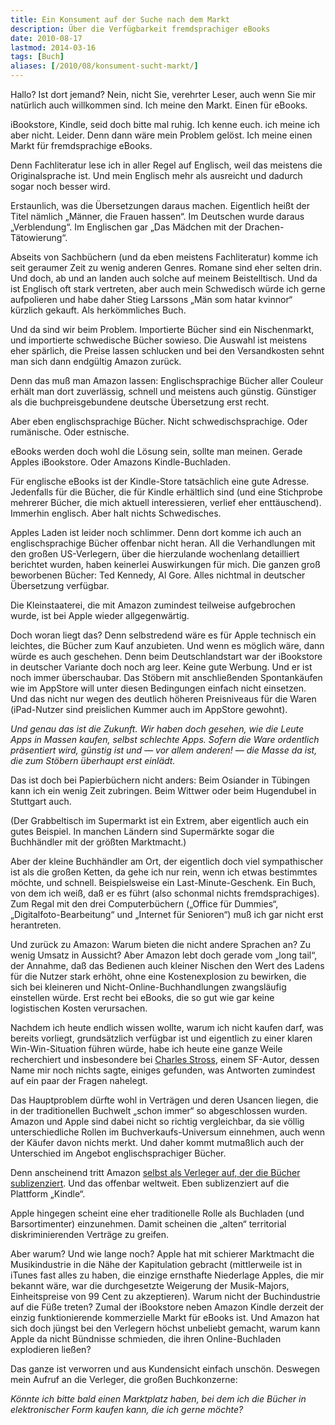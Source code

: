 ```yaml
---
title: Ein Konsument auf der Suche nach dem Markt
description: Über die Verfügbarkeit fremdsprachiger eBooks
date: 2010-08-17
lastmod: 2014-03-16
tags: [Buch]
aliases: [/2010/08/konsument-sucht-markt/]
---
```

Hallo? Ist dort jemand?
Nein, nicht Sie, verehrter Leser, auch wenn Sie mir natürlich
auch willkommen sind. Ich meine den Markt. Einen für eBooks.

iBookstore, Kindle, seid doch bitte mal ruhig. Ich kenne euch.
ich meine ich aber nicht. Leider. Denn dann wäre mein Problem
gelöst. Ich meine einen Markt für fremdsprachige eBooks.

Denn Fachliteratur lese ich in aller Regel auf Englisch, weil
das meistens die Originalsprache ist. Und mein Englisch mehr als
ausreicht und dadurch sogar noch besser wird.

<aside>
Erstaunlich, was die Übersetzungen daraus machen. Eigentlich
heißt der Titel nämlich „Männer, die Frauen hassen“. Im Deutschen
wurde daraus „Verblendung“. Im Englischen gar „Das Mädchen mit
der Drachen-Tätowierung“.
</aside>

Abseits von Sachbüchern (und da eben meistens Fachliteratur) komme
ich seit geraumer Zeit zu wenig anderen Genres. Romane sind eher
selten drin. Und doch, ab und an landen auch solche auf meinem
Beistelltisch. Und da ist Englisch oft stark vertreten, aber
auch mein Schwedisch würde ich gerne aufpolieren und habe daher
Stieg Larssons „Män som hatar kvinnor“ kürzlich gekauft.
Als herkömmliches Buch.

Und da sind wir beim Problem. Importierte Bücher sind ein
Nischenmarkt, und importierte schwedische Bücher sowieso.
Die Auswahl ist meistens eher spärlich, die Preise lassen
schlucken und bei den Versandkosten sehnt man sich dann endgültig
Amazon zurück.

Denn das muß man Amazon lassen: Englischsprachige Bücher aller
Couleur erhält man dort zuverlässig, schnell und meistens auch
günstig. Günstiger als die buchpreisgebundene deutsche
Übersetzung erst recht.

Aber eben englischsprachige Bücher. Nicht schwedischsprachige.
Oder rumänische. Oder estnische.

eBooks werden doch wohl die Lösung sein, sollte man meinen.
Gerade Apples iBookstore. Oder Amazons Kindle-Buchladen.

Für englische eBooks ist der Kindle-Store tatsächlich eine gute
Adresse. Jedenfalls für die Bücher, die für Kindle erhältlich sind
(und eine Stichprobe mehrerer Bücher, die mich aktuell interessieren,
verlief eher enttäuschend). Immerhin englisch. Aber halt nichts
Schwedisches.

Apples Laden ist leider noch schlimmer. Denn dort komme ich auch
an englischsprachige Bücher offenbar nicht heran. All die
Verhandlungen mit den großen US-Verlegern, über die hierzulande
wochenlang detailliert berichtet wurden, haben keinerlei Auswirkungen
für mich. Die ganzen groß beworbenen Bücher: Ted Kennedy, Al Gore.
Alles nichtmal in deutscher Übersetzung verfügbar.

Die Kleinstaaterei, die mit Amazon zumindest teilweise aufgebrochen
wurde, ist bei Apple wieder allgegenwärtig.

Doch woran liegt das? Denn selbstredend wäre es für Apple technisch
ein leichtes, die Bücher zum Kauf anzubieten. Und wenn es möglich
wäre, dann würde es auch geschehen. Denn beim Deutschlandstart
war der iBookstore in deutscher Variante doch noch arg leer.
Keine gute Werbung. Und er ist noch immer überschaubar. Das Stöbern
mit anschließenden Spontankäufen wie im AppStore will unter diesen
Bedingungen einfach nicht einsetzen. Und das nicht nur wegen des
deutlich höheren Preisniveaus für die Waren (iPad-Nutzer sind
preislichen Kummer auch im AppStore gewohnt).

<em>Und genau das ist die Zukunft. Wir haben doch gesehen, wie
die Leute Apps in Massen kaufen, selbst schlechte Apps. Sofern
die Ware ordentlich präsentiert wird, günstig ist und — vor allem
anderen! — die Masse da ist, die zum Stöbern überhaupt erst einlädt.</em>

Das ist doch bei Papierbüchern nicht anders: Beim Osiander in
Tübingen kann ich ein wenig Zeit zubringen. Beim Wittwer oder
beim Hugendubel in Stuttgart auch.

(Der Grabbeltisch im Supermarkt ist ein Extrem, aber eigentlich
auch ein gutes Beispiel. In manchen Ländern sind Supermärkte sogar
die Buchhändler mit der größten Marktmacht.)

Aber der kleine Buchhändler am Ort, der eigentlich doch viel
sympathischer ist als die großen Ketten, da gehe ich nur rein,
wenn ich etwas bestimmtes möchte, und schnell. Beispielsweise
ein Last-Minute-Geschenk. Ein Buch, von dem ich weiß, daß er es
führt (also schonmal nichts fremdsprachiges). Zum Regal mit den
drei Computerbüchern („Office für Dummies“, „Digitalfoto-Bearbeitung“
und „Internet für Senioren“) muß ich gar nicht erst herantreten.

Und zurück zu Amazon: Warum bieten die nicht andere Sprachen an?
Zu wenig Umsatz in Aussicht? Aber Amazon lebt doch gerade vom
„long tail“, der Annahme, daß das Bedienen auch kleiner Nischen
den Wert des Ladens für die Nutzer stark erhöht, ohne eine
Kostenexplosion zu bewirken, die sich bei kleineren und
Nicht-Online-Buchhandlungen zwangsläufig einstellen würde. Erst
recht bei eBooks, die so gut wie gar keine logistischen Kosten verursachen.

Nachdem ich heute endlich wissen wollte, warum ich nicht kaufen
darf, was bereits vorliegt, grundsätzlich verfügbar ist und
eigentlich zu einer klaren Win-Win-Situation führen würde,
habe ich heute eine ganze Weile recherchiert und insbesondere
bei [Charles Stross](http://www.antipope.org/charlie),
einem SF-Autor, dessen Name mir noch nichts
sagte, einiges gefunden, was Antworten zumindest auf ein paar
der Fragen nahelegt.

Das Hauptproblem dürfte wohl in Verträgen und deren Usancen liegen,
die in der traditionellen Buchwelt „schon immer“ so abgeschlossen
wurden. Amazon und Apple sind dabei nicht so richtig vergleichbar,
da sie völlig unterschiedliche Rollen im Buchverkaufs-Universum
einnehmen, auch wenn der Käufer davon nichts merkt. Und daher
kommt mutmaßlich auch der Unterschied im Angebot englischsprachiger Bücher.

Denn anscheinend tritt Amazon [selbst als Verleger auf, der die Bücher sublizenziert](http://www.antipope.org/charlie/blog-static/2010/01/amazon-macmillan-an-outsiders.html).
Und das offenbar weltweit. Eben sublizenziert auf die Plattform „Kindle“.

Apple hingegen scheint eine eher traditionelle Rolle als Buchladen
(und Barsortimenter) einzunehmen. Damit scheinen die „alten“
territorial diskriminierenden Verträge zu greifen.

Aber warum? Und wie lange noch? Apple hat mit schierer Marktmacht
die Musikindustrie in die Nähe der Kapitulation gebracht (mittlerweile
ist in iTunes fast alles zu haben, die einzige ernsthafte Niederlage
Apples, die mir bekannt wäre, war die durchgesetzte Weigerung der
Musik-Majors, Einheitspreise von 99 Cent zu akzeptieren). Warum
nicht der Buchindustrie auf die Füße treten? Zumal der iBookstore
neben Amazon Kindle derzeit der einzig funktionierende kommerzielle
Markt für eBooks ist. Und Amazon hat sich doch jüngst bei den
Verlegern höchst unbeliebt gemacht, warum kann Apple da nicht
Bündnisse schmieden, die ihren Online-Buchladen explodieren ließen?

Das ganze ist verworren und aus Kundensicht einfach unschön.
Deswegen mein Aufruf an die Verleger, die großen Buchkonzerne:

<em>Könnte ich bitte bald einen Marktplatz haben, bei dem ich
die Bücher in elektronischer Form kaufen kann, die ich gerne
möchte?</em>
